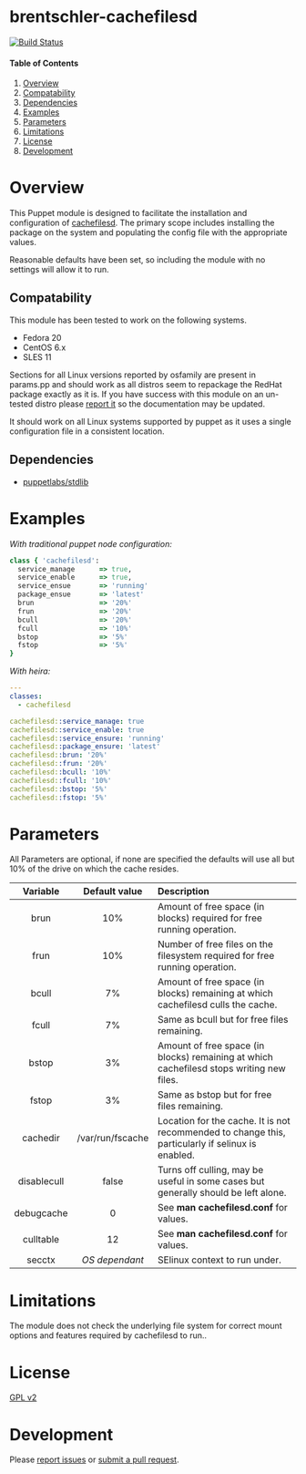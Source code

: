 # brentschler-cachefilesd

[![Build Status](
https://api.travis-ci.org/phoenixv/cachefilesd.png?branch=master)](https://travis-ci.org/phoenixv/cachefilesd)


#### Table of Contents

1. [Overview](#overview)
2. [Compatability](#compatability)
3. [Dependencies](#dependencies)
4. [Examples](#examples)
5. [Parameters](#parameters)
6. [Limitations](#limitations)
7. [License](#license)
8. [Development](#development)


# Overview

This Puppet module is designed to facilitate the installation and configuration of [cachefilesd](http://people.redhat.com/dhowells/fscache/).
The primary scope includes installing the package on the system and populating the config file with the appropriate values.

Reasonable defaults have been set, so including the module with no settings will allow it to run.

## Compatability

This module has been tested to work on the following systems.

* Fedora 20
* CentOS 6.x
* SLES 11

Sections for all Linux versions reported by osfamily are present in params.pp and should
work as all distros seem to repackage the RedHat package exactly as it is. If you have
success with this module on an un-tested distro please [report it](https://github.com/phoenixv/cachefiled)
so the documentation may be updated.

It should work on all Linux systems supported by puppet as it uses a single configuration file
in a consistent location.

## Dependencies

- [puppetlabs/stdlib](https://github.com/puppetlabs/puppetlabs-stdlib)


# Examples

*With traditional puppet node configuration:*

```ruby
class { 'cachefilesd':
  service_manage      => true,
  service_enable      => true,
  service_ensue       => 'running'
  package_ensue       => 'latest'
  brun				  => '20%'
  frun                => '20%'
  bcull               => '20%'
  fcull				  => '10%'
  bstop				  => '5%'
  fstop               => '5%'
}
```

*With heira:*

```yaml
---
classes:
  - cachefilesd

cachefilesd::service_manage: true
cachefilesd::service_enable: true
cachefilesd::service_ensure: 'running'
cachefilesd::package_ensure: 'latest'
cachefilesd::brun: '20%'
cachefilesd::frun: '20%'
cachefilesd::bcull: '10%'
cachefilesd::fcull: '10%'
cachefilesd::bstop: '5%'
cachefilesd::fstop: '5%'
```


# Parameters

All Parameters are optional, if none are specified the defaults will use all but 10% of the drive on
which the cache resides.

|Variable	| Default value| Description|
|:---------:|:-------------:|:-----------|
| brun   	 | 10% 			| Amount of free space (in blocks) required for free running operation. |
| frun   	 | 10% 			| Number of free files on the filesystem required for free running operation.
| bcull  	 |  7% 			| Amount of free space (in blocks) remaining at which cachefilesd culls the cache.
| fcull   	 |  7% 			| Same as bcull but for free files remaining.
| bstop   	 |  3% 			| Amount of free space (in blocks) remaining at which cachefilesd stops writing new files.
| fstop   	 |  3% 			| Same as bstop but for free files remaining.
| cachedir   |/var/run/fscache| Location for the cache. It is not recommended to change this, particularly if selinux is enabled.
| disablecull| false		| Turns off culling, may be useful in some cases but generally should be left alone.
| debugcache |0				| See **man cachefilesd.conf** for values.
| culltable  |12			| See **man cachefilesd.conf** for values.
| secctx 	 |*OS dependant*| SElinux context to run under.

# Limitations

The module does not check the underlying file system for correct mount options and features required
by cachefilesd to run..

# License

[GPL v2](http://www.gnu.org/licenses/gpl-2.0.html)

# Development

Please [report issues](https://github.com/phoenixv/cachefiled) or [submit a pull request](https://github.com/phoenixv/cachefilesd/pulls).
